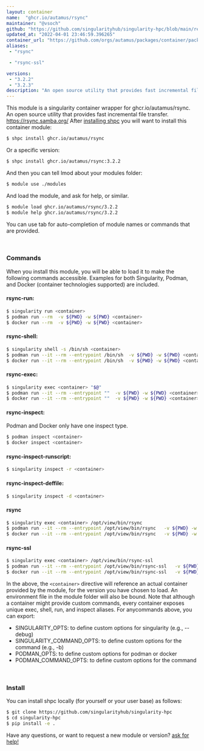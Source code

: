 ```yaml
---
layout: container
name:  "ghcr.io/autamus/rsync"
maintainer: "@vsoch"
github: "https://github.com/singularityhub/singularity-hpc/blob/main/registry/ghcr.io/autamus/rsync/container.yaml"
updated_at: "2022-04-01 23:46:59.396265"
container_url: "https://github.com/orgs/autamus/packages/container/package/rsync"
aliases:
 - "rsync"

 - "rsync-ssl"

versions:
 - "3.2.2"
 - "3.2.3"
description: "An open source utility that provides fast incremental file transfer. https://rsync.samba.org/"
---
```


This module is a singularity container wrapper for ghcr.io/autamus/rsync.
An open source utility that provides fast incremental file transfer. https://rsync.samba.org/
After [installing shpc](#install) you will want to install this container module:


```bash
$ shpc install ghcr.io/autamus/rsync
```

Or a specific version:

```bash
$ shpc install ghcr.io/autamus/rsync:3.2.2
```

And then you can tell lmod about your modules folder:

```bash
$ module use ./modules
```

And load the module, and ask for help, or similar.

```bash
$ module load ghcr.io/autamus/rsync/3.2.2
$ module help ghcr.io/autamus/rsync/3.2.2
```

You can use tab for auto-completion of module names or commands that are provided.

<br>

### Commands

When you install this module, you will be able to load it to make the following commands accessible.
Examples for both Singularity, Podman, and Docker (container technologies supported) are included.

#### rsync-run:

```bash
$ singularity run <container>
$ podman run --rm  -v ${PWD} -w ${PWD} <container>
$ docker run --rm  -v ${PWD} -w ${PWD} <container>
```

#### rsync-shell:

```bash
$ singularity shell -s /bin/sh <container>
$ podman run --it --rm --entrypoint /bin/sh  -v ${PWD} -w ${PWD} <container>
$ docker run --it --rm --entrypoint /bin/sh  -v ${PWD} -w ${PWD} <container>
```

#### rsync-exec:

```bash
$ singularity exec <container> "$@"
$ podman run --it --rm --entrypoint ""  -v ${PWD} -w ${PWD} <container> "$@"
$ docker run --it --rm --entrypoint ""  -v ${PWD} -w ${PWD} <container> "$@"
```

#### rsync-inspect:

Podman and Docker only have one inspect type.

```bash
$ podman inspect <container>
$ docker inspect <container>
```

#### rsync-inspect-runscript:

```bash
$ singularity inspect -r <container>
```

#### rsync-inspect-deffile:

```bash
$ singularity inspect -d <container>
```


#### rsync
       
```bash
$ singularity exec <container> /opt/view/bin/rsync
$ podman run --it --rm --entrypoint /opt/view/bin/rsync   -v ${PWD} -w ${PWD} <container> -c " $@"
$ docker run --it --rm --entrypoint /opt/view/bin/rsync   -v ${PWD} -w ${PWD} <container> -c " $@"
```


#### rsync-ssl
       
```bash
$ singularity exec <container> /opt/view/bin/rsync-ssl
$ podman run --it --rm --entrypoint /opt/view/bin/rsync-ssl   -v ${PWD} -w ${PWD} <container> -c " $@"
$ docker run --it --rm --entrypoint /opt/view/bin/rsync-ssl   -v ${PWD} -w ${PWD} <container> -c " $@"
```



In the above, the `<container>` directive will reference an actual container provided
by the module, for the version you have chosen to load. An environment file in the
module folder will also be bound. Note that although a container
might provide custom commands, every container exposes unique exec, shell, run, and
inspect aliases. For anycommands above, you can export:

 - SINGULARITY_OPTS: to define custom options for singularity (e.g., --debug)
 - SINGULARITY_COMMAND_OPTS: to define custom options for the command (e.g., -b)
 - PODMAN_OPTS: to define custom options for podman or docker
 - PODMAN_COMMAND_OPTS: to define custom options for the command

<br>
  
### Install

You can install shpc locally (for yourself or your user base) as follows:

```bash
$ git clone https://github.com/singularityhub/singularity-hpc
$ cd singularity-hpc
$ pip install -e .
```

Have any questions, or want to request a new module or version? [ask for help!](https://github.com/singularityhub/singularity-hpc/issues)